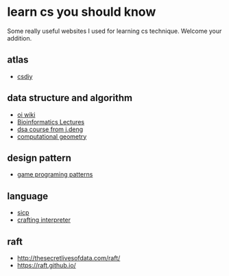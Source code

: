 # learn cs you should know
Some really useful websites I used for learning cs technique.
Welcome your addition.

## atlas
- [csdiy](https://csdiy.wiki/)


## data structure and algorithm
- [oi wiki](https://oi-wiki.org/)
- [Bioinformatics Lectures](https://www.cs.cmu.edu/~ckingsf/bioinfo-lectures/)
- [dsa course from j.deng](https://dsa.cs.tsinghua.edu.cn/~deng/index.htm)
- [computational geometry](https://graphics.stanford.edu/courses/cs268-16-fall/Notes/cmsc754-lects.pdf)

## design pattern
- [game programing patterns](https://gameprogrammingpatterns.com/)

## language
- [sicp](https://mitp-content-server.mit.edu/books/content/sectbyfn/books_pres_0/6515/sicp.zip/index.html)
- [crafting interpreter](https://craftinginterpreters.com/)

## raft
- http://thesecretlivesofdata.com/raft/
- https://raft.github.io/
